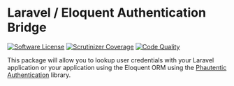 # Laravel / Eloquent Authentication Bridge

[![Software License](https://img.shields.io/badge/license-MIT-brightgreen.svg?style=flat-square)](LICENSE)
[![Scrutinizer Coverage](https://img.shields.io/scrutinizer/coverage/g/Phauthentic/authentication-laravel/master.svg?style=flat-square)](https://scrutinizer-ci.com/g/Phauthentic/authentication-laravel/)
[![Code Quality](https://img.shields.io/scrutinizer/g/Phauthentic/authentication-laravel/master.svg?style=flat-square)](https://scrutinizer-ci.com/g/Phauthentic/authentication-laravel/)

This package will allow you to lookup user credentials with your Laravel application or your application using the Eloquent ORM using the [Phautentic Authentication](https://github.com/Phauthentic/authentication) library.

